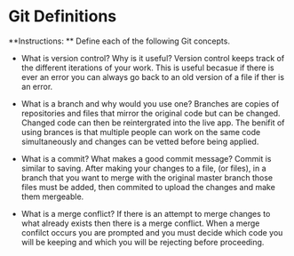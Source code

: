 # Git Definitions

**Instructions: ** Define each of the following Git concepts.

* What is version control?  Why is it useful?
Version control keeps track of the different iterations of your work. This is useful becasue if there is ever an error you can always go back to an old version of a file if ther is an error.

* What is a branch and why would you use one?
Branches are copies of repositories and files that mirror the original code but can be changed. Changed code can then be reintergrated into the live app. The benifit of using brances is that multiple people can work on the same code simultaneously and changes can be vetted before being applied.

* What is a commit? What makes a good commit message?
Commit is similar to saving. After making your changes to a file, (or files), in a branch that you want to merge with the original master branch those files must be added, then commited to upload the changes and make them mergeable.

* What is a merge conflict?
If there is an attempt to merge changes to what already exists then there is a merge conflict. When a merge confilct occurs you are prompted and you must decide which code you will be keeping and which you will be rejecting before proceeding.